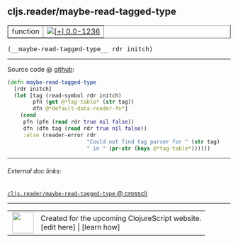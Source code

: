 ## cljs.reader/maybe-read-tagged-type



 <table border="1">
<tr>
<td>function</td>
<td><a href="https://github.com/cljsinfo/cljs-api-docs/tree/0.0-1236"><img valign="middle" alt="[+] 0.0-1236" title="Added in 0.0-1236" src="https://img.shields.io/badge/+-0.0--1236-lightgrey.svg"></a> </td>
</tr>
</table>


 <samp>
(__maybe-read-tagged-type__ rdr initch)<br>
</samp>

---







Source code @ [github](https://github.com/clojure/clojurescript/blob/r2234/src/cljs/cljs/reader.cljs#L556-L566):

```clj
(defn maybe-read-tagged-type
  [rdr initch]
  (let [tag (read-symbol rdr initch)
        pfn (get @*tag-table* (str tag))
        dfn @*default-data-reader-fn*]
    (cond
     pfn (pfn (read rdr true nil false))
     dfn (dfn tag (read rdr true nil false))
     :else (reader-error rdr
                         "Could not find tag parser for " (str tag)
                         " in " (pr-str (keys @*tag-table*))))))
```

<!--
Repo - tag - source tree - lines:

 <pre>
clojurescript @ r2234
└── src
    └── cljs
        └── cljs
            └── <ins>[reader.cljs:556-566](https://github.com/clojure/clojurescript/blob/r2234/src/cljs/cljs/reader.cljs#L556-L566)</ins>
</pre>

-->

---



###### External doc links:

[`cljs.reader/maybe-read-tagged-type` @ crossclj](http://crossclj.info/fun/cljs.reader.cljs/maybe-read-tagged-type.html)<br>

---

 <table>
<tr><td>
<img valign="middle" align="right" width="48px" src="http://i.imgur.com/Hi20huC.png">
</td><td>
Created for the upcoming ClojureScript website.<br>
[edit here] | [learn how]
</td></tr></table>

[edit here]:https://github.com/cljsinfo/cljs-api-docs/blob/master/cljsdoc/cljs.reader/maybe-read-tagged-type.cljsdoc
[learn how]:https://github.com/cljsinfo/cljs-api-docs/wiki/cljsdoc-files

<!--

This information was too distracting to show to readers, but I'll leave it
commented here since it is helpful to:

- pretty-print the data used to generate this document
- and show how to retrieve that data



The API data for this symbol:

```clj
{:ns "cljs.reader",
 :name "maybe-read-tagged-type",
 :type "function",
 :signature ["[rdr initch]"],
 :source {:code "(defn maybe-read-tagged-type\n  [rdr initch]\n  (let [tag (read-symbol rdr initch)\n        pfn (get @*tag-table* (str tag))\n        dfn @*default-data-reader-fn*]\n    (cond\n     pfn (pfn (read rdr true nil false))\n     dfn (dfn tag (read rdr true nil false))\n     :else (reader-error rdr\n                         \"Could not find tag parser for \" (str tag)\n                         \" in \" (pr-str (keys @*tag-table*))))))",
          :title "Source code",
          :repo "clojurescript",
          :tag "r2234",
          :filename "src/cljs/cljs/reader.cljs",
          :lines [556 566]},
 :full-name "cljs.reader/maybe-read-tagged-type",
 :full-name-encode "cljs.reader/maybe-read-tagged-type",
 :history [["+" "0.0-1236"]]}

```

Retrieve the API data for this symbol:

```clj
;; from Clojure REPL
(require '[clojure.edn :as edn])
(-> (slurp "https://raw.githubusercontent.com/cljsinfo/cljs-api-docs/catalog/cljs-api.edn")
    (edn/read-string)
    (get-in [:symbols "cljs.reader/maybe-read-tagged-type"]))
```

-->
